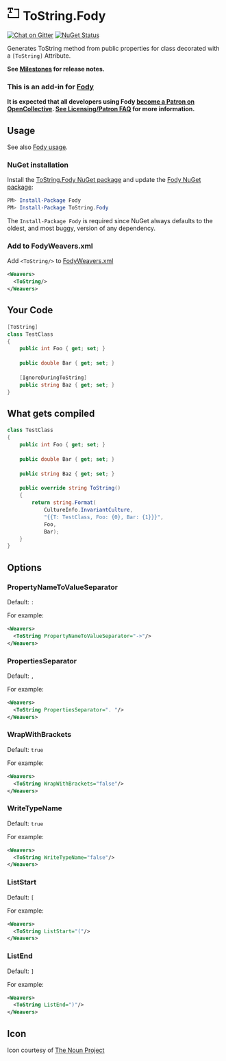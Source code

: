 # <img src="/package_icon.png" height="30px"> ToString.Fody

[![Chat on Gitter](https://img.shields.io/gitter/room/fody/fody.svg)](https://gitter.im/Fody/Fody)
[![NuGet Status](https://img.shields.io/nuget/v/ToString.Fody.svg)](https://www.nuget.org/packages/ToString.Fody/)

Generates ToString method from public properties for class decorated with a `[ToString]` Attribute.

**See [Milestones](../../milestones?state=closed) for release notes.**


### This is an add-in for [Fody](https://github.com/Fody/Home/)

**It is expected that all developers using Fody [become a Patron on OpenCollective](https://opencollective.com/fody/contribute/patron-3059). [See Licensing/Patron FAQ](https://github.com/Fody/Home/blob/master/pages/licensing-patron-faq.md) for more information.**


## Usage

See also [Fody usage](https://github.com/Fody/Home/blob/master/pages/usage.md).


### NuGet installation

Install the [ToString.Fody NuGet package](https://nuget.org/packages/ToString.Fody/) and update the [Fody NuGet package](https://nuget.org/packages/Fody/):

```powershell
PM> Install-Package Fody
PM> Install-Package ToString.Fody
```

The `Install-Package Fody` is required since NuGet always defaults to the oldest, and most buggy, version of any dependency.


### Add to FodyWeavers.xml

Add `<ToString/>` to [FodyWeavers.xml](https://github.com/Fody/Home/blob/master/pages/usage.md#add-fodyweaversxml)

```xml
<Weavers>
  <ToString/>
</Weavers>
```


## Your Code

```csharp
[ToString]
class TestClass
{
    public int Foo { get; set; }

    public double Bar { get; set; }
    
    [IgnoreDuringToString]
    public string Baz { get; set; }
}
```


## What gets compiled

```csharp
class TestClass
{
    public int Foo { get; set; }

    public double Bar { get; set; }
    
    public string Baz { get; set; }
    
    public override string ToString()
    {
        return string.Format(
            CultureInfo.InvariantCulture, 
            "{{T: TestClass, Foo: {0}, Bar: {1}}}",
            Foo,
            Bar);
    }
}
```


## Options


### PropertyNameToValueSeparator

Default: `: `

For example:

```xml
<Weavers>
  <ToString PropertyNameToValueSeparator="->"/>
</Weavers>
```


### PropertiesSeparator

Default: `, `

For example:

```xml
<Weavers>
  <ToString PropertiesSeparator=". "/>
</Weavers>
```


### WrapWithBrackets

Default: `true`

For example:

```xml
<Weavers>
  <ToString WrapWithBrackets="false"/>
</Weavers>
```


### WriteTypeName

Default: `true`

For example:

```xml
<Weavers>
  <ToString WriteTypeName="false"/>
</Weavers>
```


### ListStart

Default: `[`

For example:

```xml
<Weavers>
  <ToString ListStart="("/>
</Weavers>
```


### ListEnd

Default: `]`

For example:

```xml
<Weavers>
  <ToString ListEnd=")"/>
</Weavers>
```


## Icon

Icon courtesy of [The Noun Project](https://thenounproject.com)
